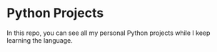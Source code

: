 # Python Projects

In this repo, you can see all my personal Python projects while I keep learning the language.